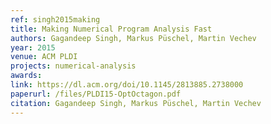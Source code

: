 ```yaml
---
ref: singh2015making
title: Making Numerical Program Analysis Fast
authors: Gagandeep Singh, Markus Püschel, Martin Vechev        
year: 2015
venue: ACM PLDI
projects: numerical-analysis
awards:
link: https://dl.acm.org/doi/10.1145/2813885.2738000
paperurl: /files/PLDI15-OptOctagon.pdf
citation: Gagandeep Singh, Markus Püschel, Martin Vechev
---
```


